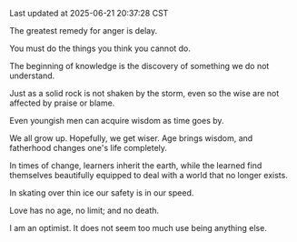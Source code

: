 Last updated at 2025-06-21 20:37:28 CST

The greatest remedy for anger is delay.

You must do the things you think you cannot do.

The beginning of knowledge is the discovery of something we do not understand.

Just as a solid rock is not shaken by the storm, even so the wise are not affected by praise or blame.

Even youngish men can acquire wisdom as time goes by.

We all grow up. Hopefully, we get wiser. Age brings wisdom, and fatherhood changes one's life completely.

In times of change, learners inherit the earth, while the learned find themselves beautifully equipped to deal with a world that no longer exists.

In skating over thin ice our safety is in our speed.

Love has no age, no limit; and no death.

I am an optimist. It does not seem too much use being anything else.

